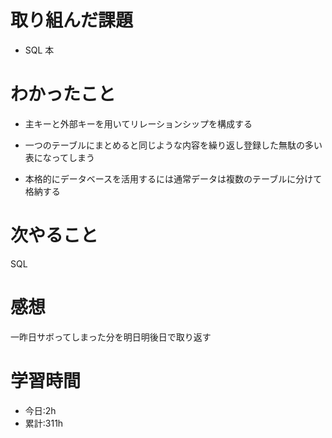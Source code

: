 # 取り組んだ課題
  - SQL 本
# わかったこと

- 主キーと外部キーを用いてリレーションシップを構成する

- 一つのテーブルにまとめると同じような内容を繰り返し登録した無駄の多い表になってしまう

- 本格的にデータベースを活用するには通常データは複数のテーブルに分けて格納する

# 次やること
SQL
# 感想
一昨日サボってしまった分を明日明後日で取り返す
# 学習時間
- 今日:2h
- 累計:311h